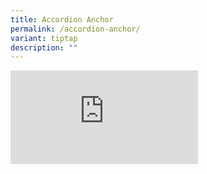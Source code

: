 ```yaml
---
title: Accordion Anchor
permalink: /accordion-anchor/
variant: tiptap
description: ""
---
```

<div class="iframe-wrapper">
<iframe allowfullscreen="true" frameborder="0" src="https://www.youtube.com/embed/a6Hq5u4Y-aA?si=eB_DpzZhj2cP6zOT?autoplay=1"></iframe>
</div>
<p></p>